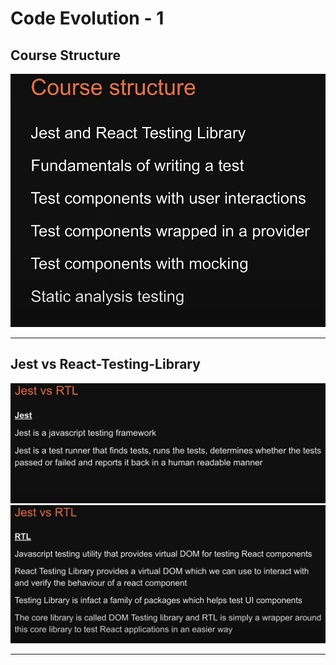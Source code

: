 # Code Evolution - 1

## Course Structure

![Course Structure](../ss/1.png)

---

## Jest vs React-Testing-Library
![Course Structure](../ss/2.1.png)
![Course Structure](../ss/2.2.png)

---